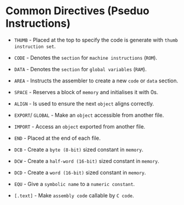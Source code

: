 # Common Directives (Pseduo Instructions)

* `THUMB` - Placed at the top to specify the code is generate with `thumb instruction set`.

* `CODE` - Denotes the `section` for `machine instructions` (`ROM`).

* `DATA` - Denotes the `section` for `global variables` (`RAM`).

* `AREA` - Instructs the assembler to create a new `code` or `data` section.

* `SPACE` - Reserves a block of `memory` and initialises it with 0s.

* `ALIGN` - Is used to ensure the next `object` aligns correctly.

* `EXPORT`/ `GLOBAL` - Make an `object` accessible from another file.

* `IMPORT` - Access an `object` exported from another file.

* `END` - Placed at the end of each file.

* `DCB` - Create a `byte (8-bit)` sized constant in `memory`.

* `DCW` - Create a `half-word (16-bit)` sized constant in `memory`.

* `DCD` - Create a `word (16-bit)` sized constant in `memory`.

* `EQU` - Give a `symbolic name` to a `numeric constant`.

* `[.text]` - Make `assembly code` callable by `C code`.